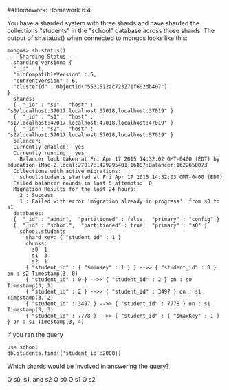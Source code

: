 ##Homework: Homework 6.4

You have a sharded system with three shards and have sharded the collections "students" in the "school" database across those shards.
The output of sh.status() when connected to mongos looks like this:
```
mongos> sh.status()
--- Sharding Status --- 
  sharding version: {
  "_id" : 1,
  "minCompatibleVersion" : 5,
  "currentVersion" : 6,
  "clusterId" : ObjectId("5531512ac723271f602db407")
}
  shards:
  {  "_id" : "s0",  "host" : "s0/localhost:37017,localhost:37018,localhost:37019" }
  {  "_id" : "s1",  "host" : "s1/localhost:47017,localhost:47018,localhost:47019" }
  {  "_id" : "s2",  "host" : "s2/localhost:57017,localhost:57018,localhost:57019" }
  balancer:
  Currently enabled:  yes
  Currently running:  yes
    Balancer lock taken at Fri Apr 17 2015 14:32:02 GMT-0400 (EDT) by education-iMac-2.local:27017:1429295401:16807:Balancer:1622650073
  Collections with active migrations: 
    school.students started at Fri Apr 17 2015 14:32:03 GMT-0400 (EDT)
  Failed balancer rounds in last 5 attempts:  0
  Migration Results for the last 24 hours: 
    2 : Success
    1 : Failed with error 'migration already in progress', from s0 to s1
  databases:
  {  "_id" : "admin",  "partitioned" : false,  "primary" : "config" }
  {  "_id" : "school",  "partitioned" : true,  "primary" : "s0" }
    school.students
      shard key: { "student_id" : 1 }
      chunks:
        s0  1
        s1  3
        s2  1
      { "student_id" : { "$minKey" : 1 } } -->> { "student_id" : 0 } on : s2 Timestamp(3, 0) 
      { "student_id" : 0 } -->> { "student_id" : 2 } on : s0 Timestamp(3, 1) 
      { "student_id" : 2 } -->> { "student_id" : 3497 } on : s1 Timestamp(3, 2) 
      { "student_id" : 3497 } -->> { "student_id" : 7778 } on : s1 Timestamp(3, 3) 
      { "student_id" : 7778 } -->> { "student_id" : { "$maxKey" : 1 } } on : s1 Timestamp(3, 4) 

```

If you ran the query
```
use school
db.students.find({'student_id':2000})
```

Which shards would be involved in answering the query?

O s0, s1, and s2
O s0
O s1
O s2